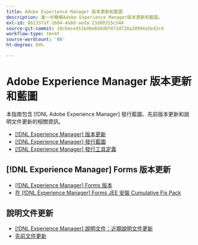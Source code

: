 ```yaml
---
title: Adobe Experience Manager 版本更新和藍圖
description: 進一步瞭解Adobe Experience Manager版本更新和藍圖。
exl-id: 861337af-1604-4a8d-aeda-23d80315c544
source-git-commit: 10cbece451b46e8d4dbf473d728a20994a5e42cd
workflow-type: tm+mt
source-wordcount: '66'
ht-degree: 84%

---
```


# Adobe Experience Manager 版本更新和藍圖

本指南包含 [!DNL Adobe Experience Manager] 發行藍圖、先前版本更新和說明文件更新的相關資訊。

* [[!DNL Experience Manager] 版本更新](aem-releases-updates.md)
* [[!DNL Experience Manager] 發行藍圖](update-releases-roadmap.md)
* [[!DNL Experience Manager] 發行工具定義](update-release-vehicle-definitions.md)

## [!DNL Experience Manager] Forms 版本更新

* [[!DNL Experience Manager] Forms 版本](aem-forms-releases.md)
* [在 [!DNL Experience Manager] Forms JEE 安裝 Cumulative Fix Pack](install-cfp-aem-forms-jee.md)

## 說明文件更新

* [[!DNL Experience Manager] 說明文件：近期說明文件更新](documentation-updates.md)
* [先前文件更新](previous-documentation-updates.md)
